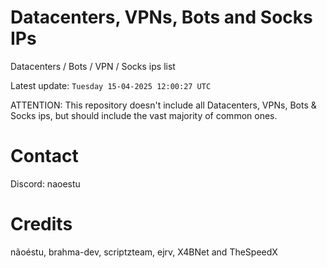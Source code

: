 # Datacenters, VPNs, Bots and Socks IPs
 
Datacenters / Bots / VPN / Socks ips list

Latest update: `Tuesday 15-04-2025 12:00:27 UTC` 

ATTENTION: This repository doesn't include all Datacenters, VPNs, Bots & Socks ips, 
but should include the vast majority of common ones.

# Contact
Discord: naoestu

# Credits
nãoéstu, brahma-dev, scriptzteam, ejrv, X4BNet and TheSpeedX
